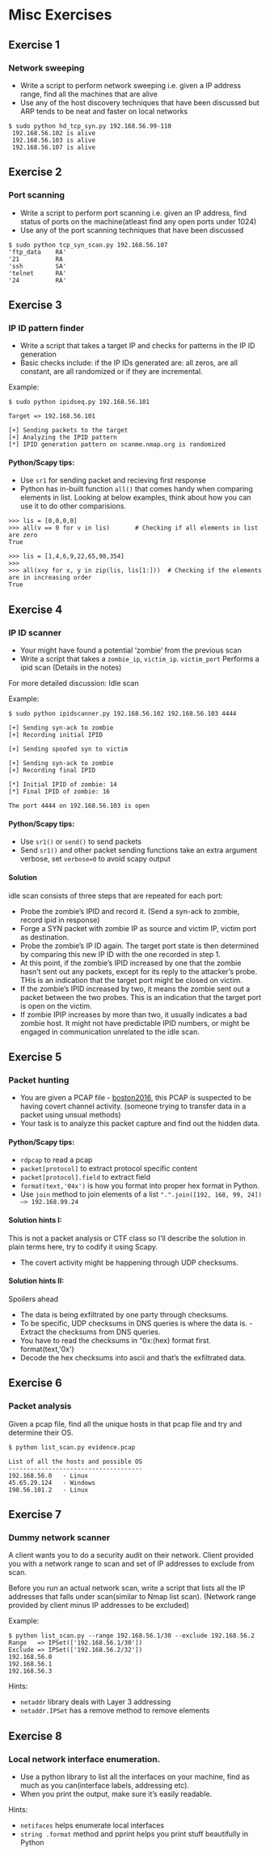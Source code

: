 # Misc Exercises

## Exercise 1
### Network sweeping

- Write a script to perform network sweeping i.e. given a IP address range, find all the machines that are alive
- Use any of the host discovery techniques that have been discussed but ARP tends to be neat and faster on local networks

```
$ sudo python hd_tcp_syn.py 192.168.56.99-110
 192.168.56.102 is alive
 192.168.56.103 is alive
 192.168.56.107 is alive
```

## Exercise 2
### Port scanning

- Write a script to perform port scanning i.e. given an IP address, find status of ports on the machine(atleast find any open ports under 1024)
- Use any of the port scanning techniques that have been discussed

```
$ sudo python tcp_syn_scan.py 192.168.56.107
'ftp_data    RA'
'21          RA
'ssh         SA'
'telnet      RA'
'24          RA'
```

## Exercise 3
### IP ID pattern finder

- Write a script that takes a target IP and checks for patterns in the IP ID generation
- Basic checks include: if the IP IDs generated are: all zeros, are all constant, are all randomized or if they are incremental.

Example:

```
$ sudo python ipidseq.py 192.168.56.101

Target => 192.168.56.101

[+] Sending packets to the target
[+] Analyzing the IPID pattern
[*] IPID generation pattern on scanme.nmap.org is randomized
```

#### Python/Scapy tips:

- Use `sr1` for sending packet and recieving first response
- Python has in-built function `all()` that comes handy when comparing elements in list. Looking at below examples, think about how you can use it to do other comparisions.

```
>>> lis = [0,0,0,0]
>>> all(v == 0 for v in lis)       # Checking if all elements in list are zero
True 
```

```
>>> lis = [1,4,6,9,22,65,98,354]
>>> 
>>> all(x<y for x, y in zip(lis, lis[1:]))  # Checking if the elements are in increasing order
True
```

## Exercise 4

### IP ID scanner

- Your might have found a potential ‘zombie’ from the previous scan
- Write a script that takes a `zombie_ip`, `victim_ip`. `victim_port` Performs a ipid scan (Details in the notes)

For more detailed discussion: Idle scan

Example:

```
$ sudo python ipidscanner.py 192.168.56.102 192.168.56.103 4444

[+] Sending syn-ack to zombie
[+] Recording initial IPID

[+] Sending spoofed syn to victim

[+] Sending syn-ack to zombie
[+] Recording final IPID

[*] Initial IPID of zombie: 14
[*] Final IPID of zombie: 16

The port 4444 on 192.168.56.103 is open
```

#### Python/Scapy tips:

- Use `sr1()` or `send()` to send packets
- Send `sr1()` and other packet sending functions take an extra argument verbose, set `verbose=0` to avoid scapy output

#### Solution

idle scan consists of three steps that are repeated for each port:

- Probe the zombie’s IPID and record it. (Send a syn-ack to zombie, record ipid in response)
- Forge a SYN packet with zombie IP as source and victim IP, victim port as destination.
- Probe the zombie’s IP ID again. The target port state is then determined by comparing this new IP ID with the one recorded in step 1.
- At this point, if the zombie’s IPID increased by one that the zombie hasn’t sent out any packets, except for its reply to the attacker’s probe. THis is an indication that the target port might be closed on victim.
- If the zombie’s IPID increased by two, it means the zombie sent out a packet between the two probes. This is an indication that the target port is open on the victim.
- If zombie IPIP increases by more than two, it usually indicates a bad zombie host. It might not have predictable IPID numbers, or might be engaged in communication unrelated to the idle scan.

## Exercise 5
### Packet hunting

- You are given a PCAP file - [boston2016](https://github.com/0xbharath/art-of-packet-crafting-with-scapy/blob/master/pcaps/Boston2016.pcap), this PCAP is suspected to be having covert channel activity. (someone trying to transfer data in a packet using unsual methods)
- Your task is to analyze this packet capture and find out the hidden data.

#### Python/Scapy tips:

- `rdpcap` to read a pcap
- `packet[protocol]` to extract protocol specific content
- `packet[protocol].field` to extract field
- `format(text,'04x')` is how you format into proper hex format in Python.
- Use `join` method to join elements of a list `".".join([192, 168, 99, 24]) –> 192.168.99.24`

#### Solution hints I:

This is not a packet analysis or CTF class so I’ll describe the solution in plain terms here, try to codify it using Scapy.

- The covert activity might be happening through UDP checksums.

#### Solution hints II:

Spoilers ahead

- The data is being exfiltrated by one party through checksums.
- To be specific, UDP checksums in DNS queries is where the data is. - Extract the checksums from DNS queries.
- You have to read the checksums in “0x:(hex) format first. format(text,'0x')
- Decode the hex checksums into ascii and that’s the exfiltrated data.

## Exercise 6
### Packet analysis

Given a pcap file, find all the unique hosts in that pcap file and try and determine their OS.

```
$ python list_scan.py evidence.pcap

List of all the hosts and possible OS
-------------------------------------
192.168.56.0   - Linux
45.65.29.124   - Windows
198.56.101.2   - Linux
```

## Exercise 7
### Dummy network scanner

A client wants you to do a security audit on their network. Client provided you with a network range to scan and set of IP addresses to exclude from scan.

Before you run an actual network scan, write a script that lists all the IP addresses that falls under scan(similar to Nmap list scan). (Network range provided by client minus IP addresses to be excluded)

Example:

```
$ python list_scan.py --range 192.168.56.1/30 --exclude 192.168.56.2
Range   => IPSet(['192.168.56.1/30'])
Exclude => IPSet(['192.168.56.2/32'])
192.168.56.0
192.168.56.1
192.168.56.3
```

Hints:

- `netaddr` library deals with Layer 3 addressing
- `netaddr.IPSet` has a remove method to remove elements


## Exercise 8
### Local network interface enumeration.

- Use a python library to list all the interfaces on your machine, find as much as you can(interface labels, addressing etc).
- When you print the output, make sure it’s easily readable.

Hints:

- `netifaces` helps enumerate local interfaces
- `string .format` method and pprint helps you print stuff beautifully in Python
